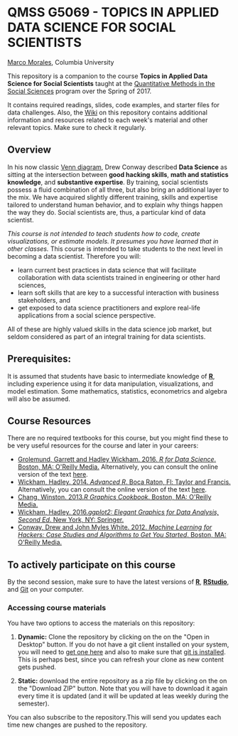 

# QMSS G5069 -  TOPICS IN APPLIED DATA SCIENCE FOR SOCIAL SCIENTISTS

[Marco Morales](mailto:mam2519@columbia.edu), Columbia University

This repository is a companion to the course **Topics in Applied Data
Science for Social Scientists** taught at the
[Quantitative Methods in the Social Sciences](http://qmss.columbia.edu/)
program over the Spring of 2017.

It contains required readings, slides, code examples, and starter files for
data challenges. Also, the [Wiki](https://github.com/marco-morales/QMSS-GR5069/wiki) on this
repository contains additional information and resources related to
each week's material and other relevant topics. Make sure to check it
regularly. 

## Overview

In his now classic [Venn diagram](http://drewconway.com/zia/2013/3/26/the-data-science-venn-diagram), Drew Conway described **Data Science** as sitting at
the intersection between **good hacking skills**, **math
  and statistics knowledge**, and **substantive expertise**. By
training, social scientists possess a fluid combination of all three,
but also bring an additional layer to the mix. We have acquired
slightly different training, skills and expertise tailored to
understand human behavior, and to explain why things happen
the way they do. Social scientists are, thus, a
particular kind of data scientist.


*This course is not intended to teach students how to code, create
  visualizations, or estimate models. It presumes you have learned
  that in other classes.* This course is intended to take students to the
  next level in becoming a data scientist. Therefore you will:
  
* learn current best practices in data science that will
  facilitate collaboration with data scientists trained in engineering
  or other hard sciences,
* learn soft skills that are key to a successful interaction with
  business stakeholders, and
* get exposed to data science practitioners and explore real-life
  applications from a social science perspective.

All of these are highly valued skills in the data science job market,
but seldom considered as part of an integral training for data
scientists.

## Prerequisites:

It is assumed that students have basic to intermediate knowledge of [**R**](https://www.r-project.org/),
including experience using it for data manipulation, visualizations,
and model estimation. Some mathematics, statistics, econometrics and
algebra will also be assumed.


## Course Resources

There are no required textbooks for this course, but you might find
these to be very useful resources for the course and later in your
careers:

* [Grolemund, Garrett and Hadley Wickham. 2016. _R for Data Science_. Boston, MA: O'Reilly Media.](http://shop.oreilly.com/product/0636920034407.do) Alternatively, you can consult the online version of the text [here](http://r4ds.had.co.nz/).
* [Wickham, Hadley. 2014. _Advanced R_. Boca Raton, Fl: Taylor and Francis.](https://www.crcpress.com/Advanced-R/Wickham/p/book/9781466586963) Alternatively, you can consult the online version of the text [here](http://adv-r.had.co.nz/).
* [Chang, Winston. 2013._R Graphics Cookbook_. Boston, MA: O'Reilly Media.](http://shop.oreilly.com/product/0636920023135.do)
* [Wickham, Hadley. 2016._ggplot2: Elegant Graphics for Data Analysis, Second Ed_. New York, NY: Springer.](http://www.springer.com/us/book/9780387981413)
* [Conway, Drew and John Myles White. 2012. _Machine Learning for Hackers: Case Studies and Algorithms to Get You Started_. Boston, MA: O'Reilly Media.](http://shop.oreilly.com/product/0636920018483.do)


## To actively participate on this course

By the second session, make sure to have the latest versions of
[__R__](https://www.r-project.org/), [__RStudio__](https://www.rstudio.com/), and
[Git](https://git-scm.com/) on your computer.


### Accessing course materials

You have two options to access the materials on this repository:

1. **Dynamic:** Clone the repository by clicking on the on the  "Open
    in Desktop" button.  If you do not have a git
    client installed on your system, you will need to
    [get one here](https://git-scm.com/download/gui) and also to make
    sure that [git is installed](https://git-scm.com/downloads).  This
    is perhaps best, since you can refresh your clone as new content gets
    pushed.
	
3. **Static:** download the entire repository as a zip file  by
    clicking on the on the  "Download ZIP" button. Note that
    you will have to download it again every time it is updated (and
    it will be updated at leas weekly during the semester). 
	
You can also subscribe to the repository.This will send you updates
each time new changes are pushed to the repository.




